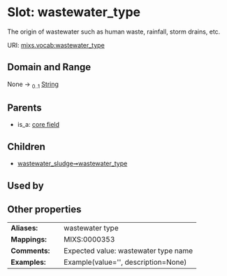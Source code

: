 
# Slot: wastewater_type


The origin of wastewater such as human waste, rainfall, storm drains, etc.

URI: [mixs.vocab:wastewater_type](https://w3id.org/mixs/vocab/wastewater_type)


## Domain and Range

None &#8594;  <sub>0..1</sub> [String](types/String.md)

## Parents

 *  is_a: [core field](core_field.md)

## Children

 *  [wastewater_sludge➞wastewater_type](wastewater_sludge_wastewater_type.md)

## Used by


## Other properties

|  |  |  |
| --- | --- | --- |
| **Aliases:** | | wastewater type |
| **Mappings:** | | MIXS:0000353 |
| **Comments:** | | Expected value: wastewater type name |
| **Examples:** | | Example(value='', description=None) |

